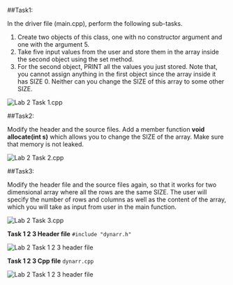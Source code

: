 ##Task1:

In the driver file (main.cpp), perform the following sub-tasks.
1. Create two objects of this class, one with no constructor argument and one with the argument 5.
2. Take five input values from the user and store them in the array inside the second object using the set method.
3. For the second object, PRINT all the values you just stored.
   Note that, you cannot assign anything in the first object since the array inside it has SIZE 0. Neither can you change
   the SIZE of this array to some other SIZE.

![Lab 2 Task 1.cpp](https://github.com/IAFahim/CSE225/blob/master/C%2B%2B/Lab/Lab_2/Task_1/main.png)

##Task2:

Modify the header and the source files. Add a member function **void allocate(int s)** which allows
you to change the SIZE of the array. Make sure that memory is not leaked.

![Lab 2 Task 2.cpp](https://github.com/IAFahim/CSE225/blob/master/C%2B%2B/Lab/Lab_2/Task_2/main.png)

##Task3:

Modify  the  header  file  and  the  source  files  again,  so  that  it  works  for  two  dimensional  array  where  all  the
rows  are  the  same  SIZE.  The  user  will  specify  the  number  of  rows  and  columns  as  well  as  the  content  of  the  array,
which you will take as input from user in the main function.

![Lab 2 Task 3.cpp](https://github.com/IAFahim/CSE225/blob/master/C%2B%2B/Lab/Lab_2/Task_3/main.png)

**Task 1 2 3 Header file** 
`#include "dynarr.h"`

![Lab 2 Task 1 2 3 header file](https://github.com/IAFahim/CSE225/blob/master/C%2B%2B/Lab/Lab_2/Common/dynarr.h.png)

**Task 1 2 3 Cpp file**
`dynarr.cpp`

![Lab 2 Task 1 2 3 header file](https://github.com/IAFahim/CSE225/blob/master/C%2B%2B/Lab/Lab_2/Common/dynarr.cpp.png)